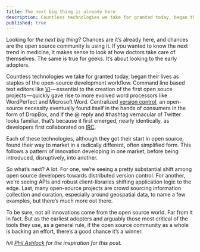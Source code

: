 ```yaml
---
title: The next big thing is already here
description: Countless technologies we take for granted today, began their lives as staples of the open-source development workflow
published: true
---
```


Looking for *the next big thing*? Chances are it’s already here, and chances are the open source community is using it. If you wanted to know the next trend in medicine, it makes sense to look at how doctors take care of themselves. The same is true for geeks. It’s about looking to the early adopters.

Countless technologies we take for granted today, began their lives as staples of the open-source development workflow. Command line based text editors like [VI](http://en.wikipedia.org/wiki/Vi) — essential to the creation of the first open souce projects — quickly gave rise to more evolved word processors like WordPerfect and Microsoft Word. Centralized [version control](http://en.wikipedia.org/wiki/Revision_control), an open-source necessity eventually found itself in the hands of consumers in the form of DropBox, and if the @ reply and #hashtag vernacular of Twitter looks familiar, that’s because it first emerged, nearly identically, as developers first collaborated on [IRC](http://en.wikipedia.org/wiki/Internet_Relay_Chat).

Each of these technologies, although they got their start in open source, found their way to market in a radically different, often simplified form. This follows a pattern of innovation developing in one market, before being introduced, disruptively, into another.

So what’s next? A lot. For one, we’re seeing a pretty substantial shift among open source developers towards distributed version control. For another, we’re seeing APIs and robust client-libraries shifting application logic to the edge. Last, many open-source projects are crowd sourcing information collection and curation, especially around geospatial data, to name a few examples, but there’s much more out there.

To be sure, not all innovations come from the open source world. Far from it in fact. But as the earliest adopters and arguably those most critical of the tools they use, as a general rule, if the open source community as a whole is backing an effort, there’s a good chance it’s a winner.

*h/t [Phil Ashlock](http://phil.ashlock.us/) for the inspiration for this post.*
